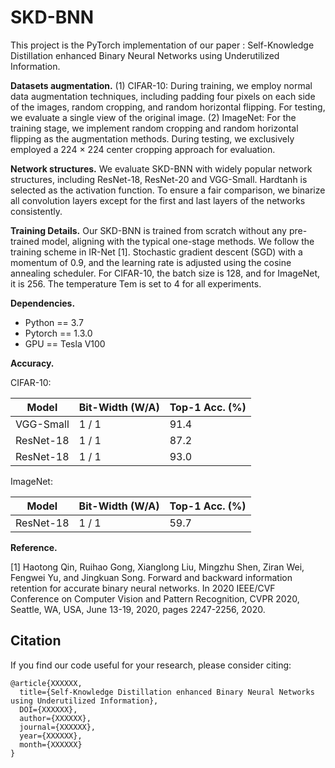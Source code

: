 # SKD-BNN

This project is the PyTorch implementation of our paper : Self-Knowledge Distillation enhanced Binary Neural Networks using Underutilized Information.

**Datasets augmentation.** (1) CIFAR-10: During training, we employ normal data augmentation techniques, including padding four pixels on each side of the images, random cropping, and random horizontal flipping. For testing, we evaluate a single view of the original image. (2) ImageNet: For the training stage, we implement random cropping and random horizontal flipping as the augmentation methods. During testing, we exclusively employed a 224 × 224 center cropping approach for evaluation.

**Network structures.** We evaluate SKD-BNN with widely popular network structures, including ResNet-18, ResNet-20 and VGG-Small. Hardtanh is selected as the activation function. To ensure a fair comparison, we binarize all convolution layers except for the first and last layers of the networks consistently.

**Training Details.** Our SKD-BNN is trained from scratch without any pre-trained model, aligning with the typical one-stage methods. We follow the training scheme in IR-Net [1]. Stochastic gradient descent (SGD) with a momentum of 0.9, and the learning rate is adjusted using the cosine annealing scheduler. For CIFAR-10, the batch size is 128, and for ImageNet, it is 256. The temperature Tem is set to 4 for all experiments.

**Dependencies.**

- Python == 3.7
- Pytorch == 1.3.0
- GPU == Tesla V100

**Accuracy.** 

CIFAR-10:

|   Model   | Bit-Width (W/A) | Top-1 Acc. (%) |
| --------- | --------------- | ------------ |
| VGG-Small | 1 / 1           | 91.4         |
| ResNet-18 | 1 / 1           | 87.2         |
| ResNet-18 | 1 / 1           | 93.0         | 

ImageNet:

|   Model   | Bit-Width (W/A) | Top-1 Acc. (%) |
| --------- | --------------- | --------- |
| ResNet-18 | 1 / 1           | 59.7      |

**Reference.** 

[1] Haotong Qin, Ruihao Gong, Xianglong Liu, Mingzhu Shen,
Ziran Wei, Fengwei Yu, and Jingkuan Song. Forward and
backward information retention for accurate binary neural networks. In 2020 IEEE/CVF Conference on Computer Vision and Pattern Recognition, CVPR 2020, Seattle, WA, USA, June 13-19, 2020, pages 2247-2256, 2020.

## Citation

If you find our code useful for your research, please consider citing:

    @article{XXXXXX,
      title={Self-Knowledge Distillation enhanced Binary Neural Networks using Underutilized Information},
      DOI={XXXXXX},
      author={XXXXXX},
      journal={XXXXXX},
      year={XXXXXX},
      month={XXXXXX}
    }

<!-- #                                                                                      
#                     ,--.                                           ,--.         ,--. 
#    .--.--.      ,--/  /|    ,---,                  ,---,.        ,--.'|       ,--.'| 
#   /  /    '. ,---,': / '  .'  .' `\              ,'  .'  \   ,--,:  : |   ,--,:  : | 
#  |  :  /`. / :   : '/ / ,---.'     \     ,---,.,---.' .' |,`--.'`|  ' :,`--.'`|  ' : 
#  ;  |  |--`  |   '   ,  |   |  .`\  |  ,'  .' ||   |  |: ||   :  :  | ||   :  :  | | 
#  |  :  ;_    '   |  /   :   : |  '  |,---.'   ,:   :  :  /:   |   \ | ::   |   \ | : 
#   \  \    `. |   ;  ;   |   ' '  ;  :|   |    |:   |    ; |   : '  '; ||   : '  '; | 
#    `----.   \:   '   \  '   | ;  .  |:   :  .' |   :     \'   ' ;.    ;'   ' ;.    ; 
#    __ \  \  ||   |    ' |   | :  |  ':   |.'   |   |   . ||   | | \   ||   | | \   | 
#   /  /`--'  /'   : |.  \'   : | /  ; `---'     '   :  '; |'   : |  ; .''   : |  ; .' 
#  '--'.     / |   | '_\.'|   | '` ,/            |   |  | ; |   | '`--'  |   | '`--'   
#    `--'---'  '   : |    ;   :  .'              |   :   /  '   : |      '   : |       
#              ;   |,'    |   ,.'                |   | ,'   ;   |.'      ;   |.'       
#              '---'      '---'                  `----'     '---'        '---'         
#     -->                                                                                  
